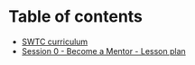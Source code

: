 # Table of contents

* [SWTC curriculum](README.md)
* [Session 0 - Become a Mentor - Lesson plan](become-a-mentor.md)

